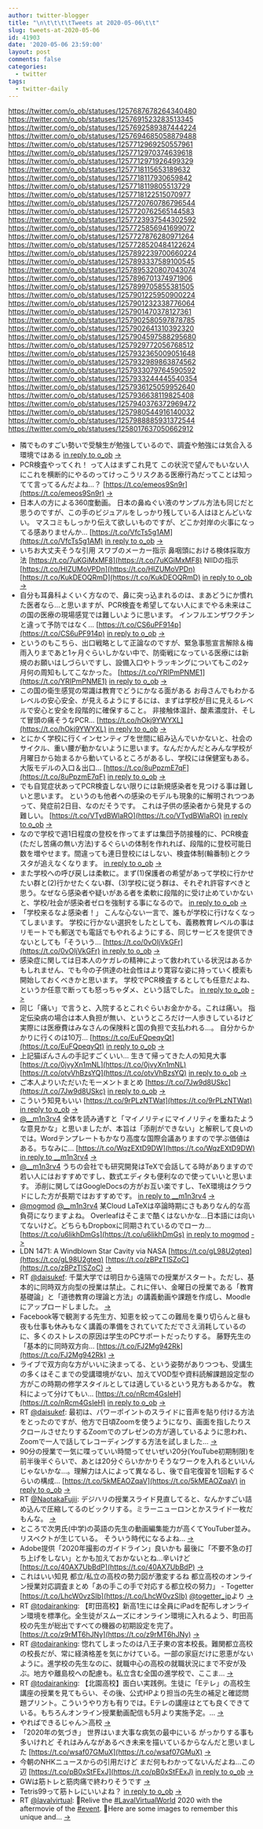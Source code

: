 ```yaml
---
author: twitter-blogger
title: "\n\t\t\t\tTweets at 2020-05-06\t\t"
slug: tweets-at-2020-05-06
id: 41903
date: '2020-05-06 23:59:00'
layout: post
comments: false
categories:
  - twitter
tags:
  - twitter-daily
---
```


https://twitter.com/o_ob/statuses/1257687678264340480 https://twitter.com/o_ob/statuses/1257691523283513345 https://twitter.com/o_ob/statuses/1257692589387444224 https://twitter.com/o_ob/statuses/1257694685058879488 https://twitter.com/o_ob/statuses/1257712969250557961 https://twitter.com/o_ob/statuses/1257712970374639618 https://twitter.com/o_ob/statuses/1257712971926499329 https://twitter.com/o_ob/statuses/1257718115653189632 https://twitter.com/o_ob/statuses/1257718117930659842 https://twitter.com/o_ob/statuses/1257718119805513729 https://twitter.com/o_ob/statuses/1257718122515070977 https://twitter.com/o_ob/statuses/1257720760786796544 https://twitter.com/o_ob/statuses/1257720762565144583 https://twitter.com/o_ob/statuses/1257723937544302592 https://twitter.com/o_ob/statuses/1257725856941699072 https://twitter.com/o_ob/statuses/1257727876280971264 https://twitter.com/o_ob/statuses/1257728520484122624 https://twitter.com/o_ob/statuses/1257892239700660224 https://twitter.com/o_ob/statuses/1257893337589100545 https://twitter.com/o_ob/statuses/1257895320807043074 https://twitter.com/o_ob/statuses/1257896701374971906 https://twitter.com/o_ob/statuses/1257899705855381505 https://twitter.com/o_ob/statuses/1257901225950900224 https://twitter.com/o_ob/statuses/1257901232338776064 https://twitter.com/o_ob/statuses/1257901470378127361 https://twitter.com/o_ob/statuses/1257902580597878785 https://twitter.com/o_ob/statuses/1257902641310392320 https://twitter.com/o_ob/statuses/1257904597588295680 https://twitter.com/o_ob/statuses/1257929772056768512 https://twitter.com/o_ob/statuses/1257932365009051648 https://twitter.com/o_ob/statuses/1257932989863874562 https://twitter.com/o_ob/statuses/1257933079764590592 https://twitter.com/o_ob/statuses/1257933244445540354 https://twitter.com/o_ob/statuses/1257936125059952640 https://twitter.com/o_ob/statuses/1257936638119825408 https://twitter.com/o_ob/statuses/1257940376372969472 https://twitter.com/o_ob/statuses/1257980544916140032 https://twitter.com/o_ob/statuses/1257988885931372544 https://twitter.com/o_ob/statuses/1258017637050662912  

*   隣でものすごい勢いで受験生が勉強しているので、調査や勉強には気合入る環境ではある [in reply to o_ob](https://twitter.com/o_ob/statuses/1257684188678873092) [->](https://twitter.com/o_ob/statuses/1257687678264340480)
*   PCR検査やってくれ！ って人はまずこれ見て この状況で望んでもいない人にこれを横断的にやるのってけっこうリスクある医療行為だってことは知ってて言ってるんだよね…？ [https://t.co/emeos9Sn9r](https://t.co/emeos9Sn9r) [->](https://twitter.com/o_ob/statuses/1257691523283513345)
*   日本人の方による360度動画。 日本の鼻ぬぐい液のサンプル方法も同じだと思うのですが、この手のビジュアルをしっかり残している人はほとんどいない。 マスコミもしっかり伝えて欲しいものですが、どこか対岸の火事になってる感ありませんか… [https://t.co/VfcTs5g1AM](https://t.co/VfcTs5g1AM) [in reply to o_ob](https://twitter.com/o_ob/statuses/1257691523283513345) [->](https://twitter.com/o_ob/statuses/1257692589387444224)
*   いちお大丈夫そうな引用 スワブのメーカー指示 鼻咽頭における検体採取方法 [https://t.co/7uKGiMxMF8](https://t.co/7uKGiMxMF8) NIIDの指示 [https://t.co/HIZUMoVPDn](https://t.co/HIZUMoVPDn) [https://t.co/KukDEOQRmD](https://t.co/KukDEOQRmD) [in reply to o_ob](https://twitter.com/o_ob/statuses/1257692589387444224) [->](https://twitter.com/o_ob/statuses/1257694685058879488)
*   自分も耳鼻科よくいく方なので、鼻に突っ込まれるのは、まあどうにか慣れた医者なら…と思いますが、PCR検査を希望してない人にまでやる未来はこの国の医療の現場感覚では難しいように思います。 インフルエンザワクチンと違って予防ではなく… [https://t.co/CS6uPF914p](https://t.co/CS6uPF914p) [in reply to o_ob](https://twitter.com/o_ob/statuses/1257694685058879488) [->](https://twitter.com/o_ob/statuses/1257712969250557961)
*   というのもこちら、出口戦略として正論なのですが、緊急事態宣言解除＆梅雨入りまであと1ヶ月ぐらいしかない中で、防衛戦になっている医療には新規のお願いはしづらいですし、設備入口やトラッキングについてもこの2ヶ月何の周知もしてこなかった。 [https://t.co/YRIPmPNME1](https://t.co/YRIPmPNME1) [in reply to o_ob](https://twitter.com/o_ob/statuses/1257712969250557961) [->](https://twitter.com/o_ob/statuses/1257712970374639618)
*   この国の衛生感覚の常識は教育でどうにかなる面がある お母さんでもわかるレベルの安心安全、が見えるようにするには、まずは学校が目に見えるレベルで安心と安全を段階的に確保すること。 非接触体温計、酸素濃度計、そして冒頭の痛そうなPCR… [https://t.co/hOkj9YWYXL](https://t.co/hOkj9YWYXL) [in reply to o_ob](https://twitter.com/o_ob/statuses/1257712970374639618) [->](https://twitter.com/o_ob/statuses/1257712971926499329)
*   とにかく学校に行くインセンティブを世間に組み込んでいかないと、社会のサイクル、重い腰が動かないように思います。なんだかんだとみんな学校が月曜日から始まるから動いているところがあるし、学校には保健室もある。 大阪モデルの入口＆出口… [https://t.co/8uPpzmE7qF](https://t.co/8uPpzmE7qF) [in reply to o_ob](https://twitter.com/o_ob/statuses/1257712971926499329) [->](https://twitter.com/o_ob/statuses/1257718115653189632)
*   でも自覚症状あってPCR検査しない限りには新規感染者を見つける事は難しいと思います。 というのも他者への感染のモデルも現象的に解明されつつあって、発症前2日目、なのだそうです。 これは子供の感染者から発見するの難しい。 [https://t.co/VTydBWlaRO](https://t.co/VTydBWlaRO) [in reply to o_ob](https://twitter.com/o_ob/statuses/1257718115653189632) [->](https://twitter.com/o_ob/statuses/1257718117930659842)
*   なので学校で週1日程度の登校を作ってまずは集団予防接種的に、PCR検査(ただし苦痛の無い方法)するぐらいの体制を作れれば、段階的に登校可能日数を増やせます。間違っても連日登校にはしない、検査体制(輪番制)とクラスタが追えなくなります。 [in reply to o_ob](https://twitter.com/o_ob/statuses/1257718117930659842) [->](https://twitter.com/o_ob/statuses/1257718119805513729)
*   また学校への呼び戻しは柔軟に。まず(1)保護者の希望があって学校に行かせたい群と(2)行かせたくない群、(3)学校に従う群は、それぞれ許容すべきと思う。なぜなら感染者や疑いがある者を柔軟に段階的に受け止めていかないと、学校/社会が感染者ゼロを強制する事になるので。 [in reply to o_ob](https://twitter.com/o_ob/statuses/1257718119805513729) [->](https://twitter.com/o_ob/statuses/1257718122515070977)
*   「学校来るなよ感染者！」 こんな心ない一言で、誰もが学校に行けなくなってしまいます。 学校に行かない選択をしたとしても、義務教育レベルの事はリモートでも郵送でも電話でもやれるようにする、同じサービスを提供できないとしても「そういう… [https://t.co/0vOIjVkGFr](https://t.co/0vOIjVkGFr) [in reply to o_ob](https://twitter.com/o_ob/statuses/1257718122515070977) [->](https://twitter.com/o_ob/statuses/1257720760786796544)
*   感染症に関しては日本人のケガレの精神によって救われている状況はあるかもしれません、でも今の子供達の社会性はより寛容な姿に持っていく模索も開始しておくべきかと思います。 学校でPCR検査するとしても任意だよね、というか任意で断っても怒っちゃダメ、という話でした。 [in reply to o_ob](https://twitter.com/o_ob/statuses/1257720760786796544) [->](https://twitter.com/o_ob/statuses/1257720762565144583)
*   同じ「痛い」で言うと、入院するとこれぐらいお金かかる。これは痛い。 指定伝染病の場合は本人負担が無い、というところだけ一人歩きしているけど実際には医療費はみなさんの保険料と国の負担で支払われる…。 自分からかかりに行くのは10万… [https://t.co/EuFQpeqyQt](https://t.co/EuFQpeqyQt) [in reply to o_ob](https://twitter.com/o_ob/statuses/1257720762565144583) [->](https://twitter.com/o_ob/statuses/1257723937544302592)
*   上記猫ぽんさんの手記すごくいい… 生きて帰ってきた人の知見大事 [https://t.co/0jvyXn1mNL](https://t.co/0jvyXn1mNL) [https://t.co/otvVhBzsYQ](https://t.co/otvVhBzsYQ) [in reply to o_ob](https://twitter.com/o_ob/statuses/1257723937544302592) [->](https://twitter.com/o_ob/statuses/1257725856941699072)
*   ご本人よりいただいたモーメントまとめ [https://t.co/7Jw9d8USkc](https://t.co/7Jw9d8USkc) [in reply to o_ob](https://twitter.com/o_ob/statuses/1257723937544302592) [->](https://twitter.com/o_ob/statuses/1257727876280971264)
*   こういう知見もいい [https://t.co/9rPLzNTWat](https://t.co/9rPLzNTWat) [in reply to o_ob](https://twitter.com/o_ob/statuses/1257723937544302592) [->](https://twitter.com/o_ob/statuses/1257728520484122624)
*   [@__m1n3rv4](https://twitter.com/__m1n3rv4) 全体を読み通すと「マイノリティにマイノリティを重ねたような意見かな」と思いましたが、本旨は「添削ができない」と解釈して良いのでは。Wordテンプレートもかなり高度な国際会議ありますので学ぶ価値はある。ちなみに… [https://t.co/WqzEXtD9DW](https://t.co/WqzEXtD9DW) [in reply to __m1n3rv4](https://twitter.com/__m1n3rv4/statuses/1257574689058066433) [->](https://twitter.com/o_ob/statuses/1257892239700660224)
*   [@__m1n3rv4](https://twitter.com/__m1n3rv4) うちの会社でも研究開発はTeXで会話してる時がありますので若い人にはおすすめですし、数式エディタも便利なので使っていいと思います。 添削に関してはGoogleDocsの方がお互い楽ですし、TeX環境はクラウドにした方が長期ではおすすめです。 [in reply to __m1n3rv4](https://twitter.com/__m1n3rv4/statuses/1257892463844315136) [->](https://twitter.com/o_ob/statuses/1257893337589100545)
*   [@mogmod](https://twitter.com/mogmod) [@__m1n3rv4](https://twitter.com/__m1n3rv4) 某Cloud LaTeXは卒論時期にさもありなん的な高負荷になりますよね。 Overleafはそこまで酷くはないかな…日本語には向いてないけど。どちらもDropboxに同期されているのでローカ… [https://t.co/u6likhDmGs](https://t.co/u6likhDmGs) [in reply to mogmod](https://twitter.com/mogmod/statuses/1257894155646193664) [->](https://twitter.com/o_ob/statuses/1257895320807043074)
*   LDN 1471: A Windblown Star Cavity via NASA [https://t.co/gL98U2gteq](https://t.co/gL98U2gteq) [https://t.co/zBPzTlSZoC](https://t.co/zBPzTlSZoC) [->](https://twitter.com/o_ob/statuses/1257896701374971906)
*   RT [@daisukef](https://twitter.com/daisukef): 千葉大学では明日から遠隔での授業がスタート。ただし、基本的に同時双方向型の授業は禁止。これに伴い、金曜日の授業である「教育基礎論」と「道徳教育の理論と方法」の講義動画や課題を作成し、Moodleにアップロードしました。 [->](https://twitter.com/o_ob/statuses/1257899705855381505)
*   Facebook等で観測する先生方、知恵を絞ってこの難局を乗り切らんと昼も夜も仕事も休みもなく講義の準備をされていてただでさえ消耗しているのに、多くのストレスの原因は学生のPCサポートだったりする。 藤野先生の「基本的に同時双方向… [https://t.co/FJ2Mg942Rk](https://t.co/FJ2Mg942Rk) [->](https://twitter.com/o_ob/statuses/1257901225950900224)
*   ライブで双方向な方がいいに決まってる、という姿勢がありつつも、受講生の多くはそこまでの受講環境がない、加えてVOD型や資料読解課題設定型の方がこの時期の修学スタイルとしては適しているという見方もあるかな。 教科によって分けてもい… [https://t.co/nRcm4GsIeH](https://t.co/nRcm4GsIeH) [in reply to o_ob](https://twitter.com/o_ob/statuses/1257901225950900224) [->](https://twitter.com/o_ob/statuses/1257901232338776064)
*   RT [@daisukef](https://twitter.com/daisukef): 最初は、パワーポイントのスライドに音声を貼り付ける方法をとったのですが、他方で日頃Zoomを使うようになり、画面を指したりスクロールさせたりするZoomでのプレゼンの方が適しているように思われ、Zoomで一人で話してレコーディングする方法を試しました… [->](https://twitter.com/o_ob/statuses/1257901470378127361)
*   90分の授業で一気に喋っていい時間ってせいぜい20分(YouTube初期制限)を前半後半ぐらいで、あとは20分ぐらいかかりそうなワークを入れるといいんじゃないかな…。理解力は人によって異なるし、後で自宅復習を1回転するぐらいの構成… [https://t.co/5kMEAOZqaV](https://t.co/5kMEAOZqaV) [in reply to o_ob](https://twitter.com/o_ob/statuses/1257901232338776064) [->](https://twitter.com/o_ob/statuses/1257902580597878785)
*   RT [@NaotakaFujii](https://twitter.com/NaotakaFujii): デジハリの授業スライド見直してると、なんかすごい詰め込んで圧縮してるのビックリする。ミラーニューロンとかスライド一枚だもんな。 [->](https://twitter.com/o_ob/statuses/1257902641310392320)
*   ところで次男氏(中学)の英語の先生の動画編集能力が高くてYouTuber並み。 リスペクトが生じている。 そういう時代になるよね… [->](https://twitter.com/o_ob/statuses/1257904597588295680)
*   Adobe提供「2020年撮影のガイドライン」良いかも 最後に「不要不急の打ち上げをしない」とかも加えておかないとね…辛いけど [https://t.co/40AX7UbBdP](https://t.co/40AX7UbBdP) [->](https://twitter.com/o_ob/statuses/1257929772056768512)
*   これはいい知見 都立/私立の高校の勢力図が激変するね 都立高校のオンライン授業対応調査まとめ「あの手この手で対応する都立校の努力」 - Togetter [https://t.co/LhcW0vzSIb](https://t.co/LhcW0vzSIb) [@togetter_jp](https://twitter.com/togetter_jp)より [->](https://twitter.com/o_ob/statuses/1257932365009051648)
*   RT [@todairanking](https://twitter.com/todairanking): 【町田高校】新高1生には全員にiPadを配布しオンライン環境を標準化。全生徒がスムーズにオンライン環境に入れるよう、町田高校の先生が総出ですべての機器の初期設定を完了。 [https://t.co/z9rMT6hJNy](https://t.co/z9rMT6hJNy) [->](https://twitter.com/o_ob/statuses/1257932989863874562)
*   RT [@todairanking](https://twitter.com/todairanking): 惚れてしまったのは八王子東の宮本校長。難関都立高校の校長だが、常に経済格差を気にかけている。一部の家庭だけに恩恵がないように。進学校の先生なのに、就職中心の高校の就職状況にまで不安が及ぶ。地方や離島校への配慮も。私立含む全国の進学校で、ここま… [->](https://twitter.com/o_ob/statuses/1257933079764590592)
*   RT [@todairanking](https://twitter.com/todairanking): 【北園高校】面白い実践例。生徒に「Eテレ」の高校生講座の授業を見てもらい、その後、公式HPより担当の先生の補足と確認問題プリント。こういうやり方も有りでは。Eテレの講座はとても良くできている。もちろんオンライン授業動画配信も5月より実施予定。… [->](https://twitter.com/o_ob/statuses/1257933244445540354)
*   やればできるじゃん＞高校 [->](https://twitter.com/o_ob/statuses/1257936125059952640)
*   「2020年の気づき」 世界はいま大事な病気の最中にいる がっかりする事も多いけれど それはみんながあるべき未来を描いているからなんだと思いました [https://t.co/wsaf07GMuX](https://t.co/wsaf07GMuX) [->](https://twitter.com/o_ob/statuses/1257936638119825408)
*   今朝のNHKニュースからの引用だけど まだ何もわかってないんだよね…この辺 [https://t.co/pB0xStFExJ](https://t.co/pB0xStFExJ) [in reply to o_ob](https://twitter.com/o_ob/statuses/1257727876280971264) [->](https://twitter.com/o_ob/statuses/1257940376372969472)
*   GWは筋トレと筋肉痛で終わりそうです [->](https://twitter.com/o_ob/statuses/1257980544916140032)
*   Tetris99って筋トレにいいよね？ [in reply to o_ob](https://twitter.com/o_ob/statuses/1257980544916140032) [->](https://twitter.com/o_ob/statuses/1257988885931372544)
*   RT [@lavalvirtual](https://twitter.com/lavalvirtual): 🎥Relive the [#LavalVirtualWorld](https://twitter.com/search?q=%23LavalVirtualWorld&src=hash) 2020 with the aftermovie of the [#event](https://twitter.com/search?q=%23event&src=hash). 💯Here are some images to remember this unique and… [->](https://twitter.com/o_ob/statuses/1258017637050662912)
